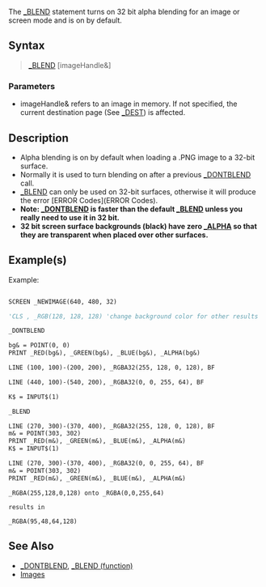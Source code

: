 The [_BLEND](_BLEND) statement turns on 32 bit alpha blending for an image or screen mode and is on by default.


## Syntax

>  [_BLEND](_BLEND) [imageHandle&]

### Parameters

* imageHandle& refers to an image in memory. If not specified, the current destination page (See [_DEST](_DEST)) is affected.


## Description

* Alpha blending is on by default when loading a .PNG image to a 32-bit surface.
* Normally it is used to turn blending on after a previous [_DONTBLEND](_DONTBLEND) call.
* [_BLEND](_BLEND) can only be used on 32-bit surfaces, otherwise it will produce the error [ERROR Codes](ERROR Codes).
* **Note: [_DONTBLEND](_DONTBLEND) is faster than the default [_BLEND](_BLEND) unless you really need to use it in 32 bit.**
* **32 bit screen surface backgrounds (black) have zero [_ALPHA](_ALPHA) so that they are transparent when placed over other surfaces.**


## Example(s)

 Example:
```vb

SCREEN _NEWIMAGE(640, 480, 32)

'CLS , _RGB(128, 128, 128) 'change background color for other results

_DONTBLEND

bg& = POINT(0, 0)
PRINT _RED(bg&), _GREEN(bg&), _BLUE(bg&), _ALPHA(bg&)

LINE (100, 100)-(200, 200), _RGBA32(255, 128, 0, 128), BF

LINE (440, 100)-(540, 200), _RGBA32(0, 0, 255, 64), BF

K$ = INPUT$(1)

_BLEND

LINE (270, 300)-(370, 400), _RGBA32(255, 128, 0, 128), BF
m& = POINT(303, 302)
PRINT _RED(m&), _GREEN(m&), _BLUE(m&), _ALPHA(m&)
K$ = INPUT$(1)

LINE (270, 300)-(370, 400), _RGBA32(0, 0, 255, 64), BF
m& = POINT(303, 302)
PRINT _RED(m&), _GREEN(m&), _BLUE(m&), _ALPHA(m&)

```

```text
_RGBA(255,128,0,128) onto _RGBA(0,0,255,64)

results in

_RGBA(95,48,64,128)

```

## See Also

* [_DONTBLEND](_DONTBLEND), [_BLEND (function)](_BLEND (function))
* [Images](Images)




